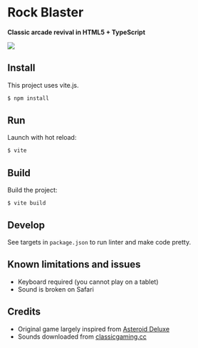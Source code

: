 # Rock Blaster

**Classic arcade revival in HTML5 + TypeScript**

![](rock-blaster.png)

## Install

This project uses vite.js.

```bash
$ npm install
```

## Run

Launch with hot reload:

```bash
$ vite
```

## Build

Build the project:

`$ vite build`

## Develop

See targets in `package.json` to run linter and make code pretty.

## Known limitations and issues

-   Keyboard required (you cannot play on a tablet)
-   Sound is broken on Safari

## Credits

-   Original game largely inspired from
    [Asteroid Deluxe](https://www.arcade-history.com/?n=asteroids-deluxe&page=detail&id=127)
-   Sounds downloaded from [classicgaming.cc](http://www.classicgaming.cc/classics/asteroids/sounds)

